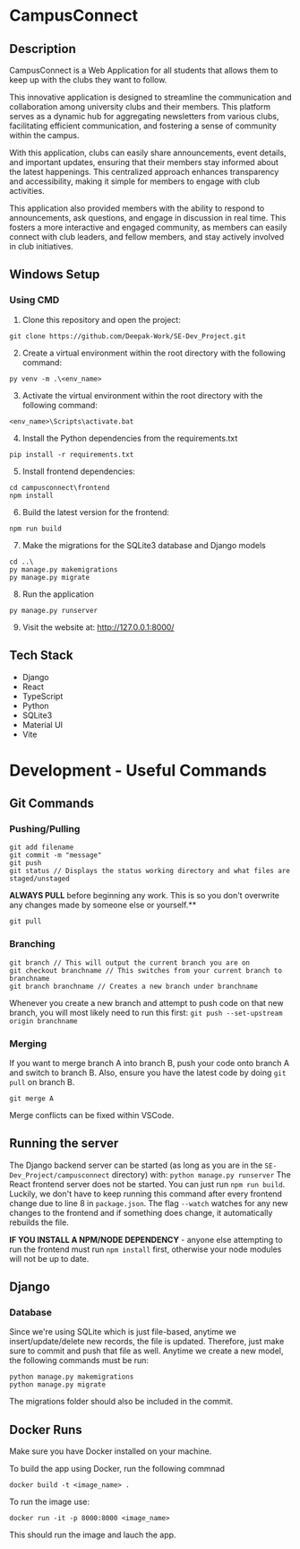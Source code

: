 # CampusConnect

## Description
CampusConnect is a Web Application for all students that allows them to keep up with the clubs they want to follow.

This innovative application is designed to streamline the communication and collaboration among university clubs and their members. This platform serves as a dynamic hub for aggregating newsletters from various clubs, facilitating efficient communication, and fostering a sense of community within the campus. 

With this application, clubs can easily share announcements, event details, and important updates, ensuring that their members stay informed about the latest happenings. This centralized approach enhances transparency and accessibility, making it simple for members to engage with club activities.

This application also provided members with the ability to respond to announcements, ask questions, and engage in discussion in real time. This fosters a more interactive and engaged community, as members can easily connect with club leaders, and fellow members, and stay actively involved in club initiatives.

## Windows Setup

### Using CMD

1) Clone this repository and open the project:
```
git clone https://github.com/Deepak-Work/SE-Dev_Project.git
```
2) Create a virtual environment within the root directory with the following command:
```
py venv -m .\<env_name>
```
3) Activate the virtual environment within the root directory with the following command:
```
<env_name>\Scripts\activate.bat
```
4) Install the Python dependencies from the requirements.txt
```
pip install -r requirements.txt
```
5) Install frontend dependencies:
```
cd campusconnect\frontend
npm install
```
6) Build the latest version for the frontend:
```
npm run build
```
7)  Make the migrations for the SQLite3 database and Django models
```
cd ..\
py manage.py makemigrations
py manage.py migrate
```
8) Run the application
```
py manage.py runserver
```
9) Visit the website at: http://127.0.0.1:8000/


## Tech Stack 
- Django
- React
- TypeScript
- Python
- SQLite3
- Material UI
- Vite

# Development - Useful Commands
## Git Commands

### Pushing/Pulling
```
git add filename
git commit -m "message"
git push
git status // Displays the status working directory and what files are staged/unstaged
```
**ALWAYS PULL** before beginning any work. This is so you don't overwrite any changes made by someone else or yourself.**
```
git pull
```

### Branching
```
git branch // This will output the current branch you are on
git checkout branchname // This switches from your current branch to branchname
git branch branchname // Creates a new branch under branchname
```
Whenever you create a new branch and attempt to push code on that new branch, you will most likely need to run this first: ```git push --set-upstream origin branchname```

### Merging
If you want to merge branch A into branch B, push your code onto branch A and switch to branch B. Also, ensure you have the latest code by doing ```git pull``` on branch B.
```
git merge A
```
Merge conflicts can be fixed within VSCode.

## Running the server
The Django backend server can be started (as long as you are in the ```SE-Dev_Project/campusconnect``` directory) with: ```python manage.py runserver```
The React frontend server does not be started. You can just run ```npm run build```. Luckily, we don't have to keep running this command after every frontend change due to line 8 in ```package.json```.
The flag ```--watch``` watches for any new changes to the frontend and if something does change, it automatically rebuilds the file.

**IF YOU INSTALL A NPM/NODE DEPENDENCY** - anyone else attempting to run the frontend must run ```npm install``` first, otherwise your node modules will not be up to date.

## Django
### Database
Since we're using SQLite which is just file-based, anytime we insert/update/delete new records, the file is updated. Therefore, just make sure to commit and push that file as well.
Anytime we create a new model, the following commands must be run:
```
python manage.py makemigrations
python manage.py migrate
```
The migrations folder should also be included in the commit.

## Docker Runs

Make sure you have Docker installed on your machine.

To build the app using Docker, run the following commnad

```docker build -t <image_name> .```

To run the image use:

```docker run -it -p 8000:8000 <image_name>```

This should run the image and lauch the app.
